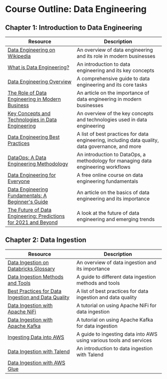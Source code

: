 # Course Outline: Data Engineering

## Chapter 1: Introduction to Data Engineering

| Resource | Description |
| --- | --- |
| [Data Engineering on Wikipedia](https://en.wikipedia.org/wiki/Data_engineering) | An overview of data engineering and its role in modern businesses |
| [What is Data Engineering?](https://www.stitchdata.com/learn/what-is-data-engineering/) | An introduction to data engineering and its key concepts |
| [Data Engineering Overview](https://www.talend.com/resources/data-engineering-overview/) | A comprehensive guide to data engineering and its core tasks |
| [The Role of Data Engineering in Modern Business](https://dzone.com/articles/the-role-of-data-engineering-in-modern-business) | An article on the importance of data engineering in modern businesses |
| [Key Concepts and Technologies in Data Engineering](https://towardsdatascience.com/key-concepts-and-technologies-in-data-engineering-2e2f2662e50b) | An overview of the key concepts and technologies used in data engineering |
| [Data Engineering Best Practices](https://blog.panoply.io/data-engineering-best-practices) | A list of best practices for data engineering, including data quality, data governance, and more |
| [DataOps: A Data Engineering Methodology](https://www.xenonstack.com/insights/dataops-methodology-data-engineering/) | An introduction to DataOps, a methodology for managing data engineering workflows |
| [Data Engineering for Everyone](https://data.wharton.upenn.edu/academics/specialization/data-engineering-for-everyone/) | A free online course on data engineering fundamentals |
| [Data Engineering Fundamentals: A Beginner's Guide](https://www.infoworld.com/article/3602893/data-engineering-fundamentals-a-beginners-guide.html) | An article on the basics of data engineering and its importance |
| [The Future of Data Engineering: Predictions for 2021 and Beyond](https://www.dataversity.net/the-future-of-data-engineering-predictions-for-2021-and-beyond/) | A look at the future of data engineering and emerging trends |

## Chapter 2: Data Ingestion

| Resource | Description |
| --- | --- |
| [Data Ingestion on Databricks Glossary](https://databricks.com/glossary/data-ingestion) | An overview of data ingestion and its importance |
| [Data Ingestion Methods and Tools](https://fivetran.com/blog/data-ingestion-methods) | A guide to different data ingestion methods and tools |
| [Best Practices for Data Ingestion and Data Quality](https://www.trifacta.com/best-practices/high-quality-data-ingestion/) | A list of best practices for data ingestion and data quality |
| [Data Ingestion with Apache NiFi](https://hortonworks.com/apache/nifi/) | A tutorial on using Apache NiFi for data ingestion |
| [Data Ingestion with Apache Kafka](https://www.confluent.io/blog/data-ingestion-with-apache-kafka/) | A tutorial on using Apache Kafka for data ingestion |
| [Ingesting Data into AWS](https://docs.aws.amazon.com/solutions/latest/ingesting-data-into-aws/) | A guide to ingesting data into AWS using various tools and services |
| [Data Ingestion with Talend](https://www.talend.com/resources/what-is-data-ingestion/) | An introduction to data ingestion with Talend |
| [Data Ingestion with AWS Glue](https://aws.amazon.com/glue/data-ingestion/)
